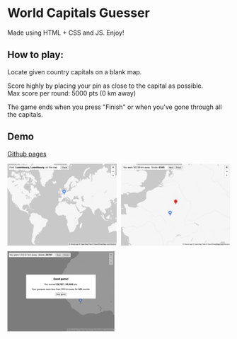 # World Capitals Guesser

Made using HTML + CSS and JS. Enjoy!

## How to play:

Locate given country capitals on a blank map.

Score highly by placing your pin as close to the capital as possible.     
Max score per round: 5000 pts (0 km away)

The game ends when you press "Finish" or when you've gone through all the capitals.

## Demo

[Github pages](https://joshlai09.github.io/world-capitals-guesser/src/index.html)

<img src="./desktop.png" width="49%" style="display: inline-block; margin-right: 1%; margin-bottom: 2%"><img src="./desktop%202.png" width="49%" style="display: inline-block; margin-left: 1%; margin-bottom: 2%"><img src="./desktop%203.png" width="48%">